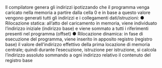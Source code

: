 Il compilatore genera gli indirizzi ipotizzando che il programma venga caricato nella memoria a partire dalla cella 0 e in base a questo valore vengono generati tutti gli indirizzi e i collegamenti dati/istruzioni:
● Rilocazione statica: all’atto del caricamento in memoria, viene individuato l’indirizzo iniziale (indirizzo base) e viene sommato a tutti i riferimenti presenti nel programma (offset)
● Rilocazione dinamica: in fase di esecuzione del programma, viene inserito in apposito registro (registro base) il valore dell’indirizzo effettivo della prima locazione di memoria centrale; quindi durante l’esecuzione, istruzione per istruzione, si calcola l’indirizzo assoluto sommando a ogni indirizzo relativo il contenuto del registro base